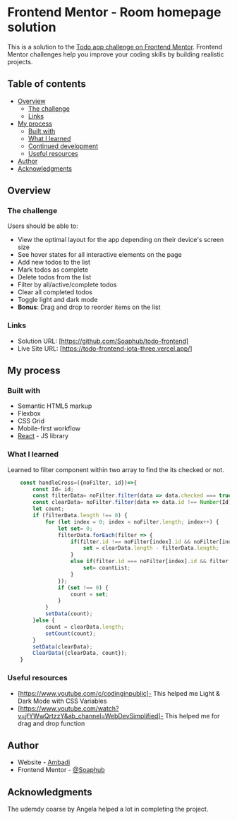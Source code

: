 # Frontend Mentor - Room homepage solution

This is a solution to the [Todo app challenge on Frontend Mentor](https://www.frontendmentor.io/challenges/todo-app-Su1_KokOW). Frontend Mentor challenges help you improve your coding skills by building realistic projects. 

## Table of contents

- [Overview](#overview)
  - [The challenge](#the-challenge)
  - [Links](#links)
- [My process](#my-process)
  - [Built with](#built-with)
  - [What I learned](#what-i-learned)
  - [Continued development](#continued-development)
  - [Useful resources](#useful-resources)
- [Author](#author)
- [Acknowledgments](#acknowledgments)

## Overview

### The challenge

Users should be able to:

- View the optimal layout for the app depending on their device's screen size
- See hover states for all interactive elements on the page
- Add new todos to the list
- Mark todos as complete
- Delete todos from the list
- Filter by all/active/complete todos
- Clear all completed todos
- Toggle light and dark mode
- **Bonus**: Drag and drop to reorder items on the list

### Links

- Solution URL: [https://github.com/Soaphub/todo-frontend]
- Live Site URL: [https://todo-frontend-iota-three.vercel.app/]

## My process

### Built with

- Semantic HTML5 markup
- Flexbox
- CSS Grid
- Mobile-first workflow
- [React](https://reactjs.org/) - JS library


### What I learned

Learned to filter component within two array to find the its checked or not.

```js
    const handleCross=({noFilter, id})=>{
        const Id= id;
        const filterData= noFilter.filter(data => data.checked === true);
        const clearData= noFilter.filter(data => data.id !== Number(Id));
        let count;
        if (filterData.length !== 0) {
            for (let index = 0; index < noFilter.length; index++) {
                let set= 0;
                filterData.forEach(filter => {
                    if(filter.id !== noFilter[index].id && noFilter[index].id === Number(Id)){
                        set = clearData.length - filterData.length;
                    }
                    else if(filter.id === noFilter[index].id && filter.id === Number(Id)){
                        set= countList;
                    }
                });
                if (set !== 0) {
                    count = set;
                }
            }
            setData(count);
        }else {
            count = clearData.length;
            setCount(count);
        }
        setData(clearData);
        ClearData({clearData, count});
    }
```

### Useful resources

- [https://www.youtube.com/c/codinginpublic]- This helped me Light & Dark Mode with CSS Variables
- [https://www.youtube.com/watch?v=jfYWwQrtzzY&ab_channel=WebDevSimplified]- This helped me for drag and drop function

## Author

- Website - [Ambadi](https://soaphub.github.io/Mysite/)
- Frontend Mentor - [@Soaphub](https://www.frontendmentor.io/profile/Soaphub)

## Acknowledgments

The udemdy coarse by Angela helped a lot in completing the project.
